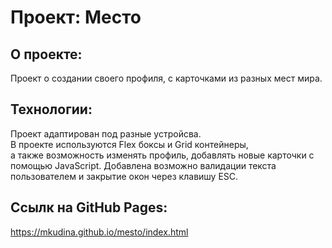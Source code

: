 # Проект: Место

## О проекте:

Проект о создании своего профиля, с карточками из разных мест мира.

## Технологии:

Проект адаптирован под разные устройсва.  
В проекте используются Flex боксы и Grid контейнеры,  
а также возможность изменять профиль, добавлять новые карточки с помощью JavaScript.
Добавлена возможно валидации текста пользователем и закрытие окон через клавишу ESC.


## Ссылк на GitHub Pages:  
https://mkudina.github.io/mesto/index.html

